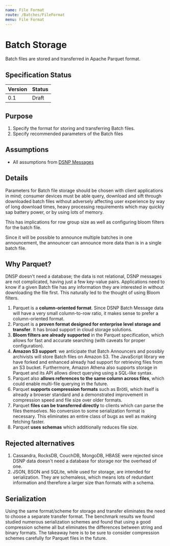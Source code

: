 ```yaml
---
name: File Format 
route: /Batches/FileFormat
menu: File Format
---
```


# Batch Storage
Batch files are stored and transferred in Apache Parquet format.

## Specification Status

| Version | Status |
---------- | ---------
| 0.1     | Draft |

## Purpose
1. Specify the format for storing and transferring Batch files.
1. Specify recommended parameters of the Batch files

## Assumptions
* All assumptions from [DSNP Messages](/Messages/Overview)

## Details
Parameters for Batch file storage should be chosen with client applications in mind; consumer devices must be able
query, download and sift through downloaded batch files without adversely affecting user experience by way of
long download times, heavy processing requirements which may quickly sap battery power, or by using lots of memory.

This has implications for row group size as well as configuring bloom filters for the batch file.

Since it will be possible to announce multiple batches in one announcement, the announcer can announce more data than
is in a single batch file.

## Why Parquet?
DNSP doesn't need a database; the data is not relational, DSNP messages are not complicated, having just a few key-value pairs. Applications need to know if a given Batch file has any information they are interested in without downloading the file first. This naturally led to the thought of using Bloom filters.

1. Parquet is a **column-oriented format**. Since DSNP Batch Message data will have a very small column-to-row ratio, it makes sense to prefer a column-oriented format.
1. Parquet is a **proven format designed for enterprise level storage and transfer**. It has broad support in cloud storage solutions. 
1. **Bloom filters are already supported** in the Parquet specification, which allows for fast and accurate searching (with caveats for proper configuration).
1. **Amazon S3 support**: we anticipate that Batch Announcers and possibly archivists will store Batch files on Amazon S3. The JavaScript library we have forked and enhanced already had support for retrieving files from an S3 bucket.  Furthermore, Amazon Athena also supports storage in Parquet and its API allows direct querying using a SQL-like syntax.
1. Parquet also **allows references to the same column across files**, which could enable multi-file querying in the future.
1. Parquet **supports compression formats** such as Brötli, which itself is already a browser standard and a demonstrated improvement in compression speed and file size over older formats.
1. Parquet **files can be transferred directly** to clients which can parse the files themselves. No conversion to some serialization format is necessary. This eliminates an entire class of bugs as well as making fetching faster.
1. Parquet **uses schemas** which additionally reduces file size.

## Rejected alternatives
1. Cassandra, RocksDB, CouchDB, MongoDB, HBASE were rejected since DSNP data doesn't need a database for storage nor the overhead of one.
1. JSON, BSON and SQLite, while used for storage, are intended for serialization. They are schemaless, which means lots of redundant information and therefore a larger size than formats with a schema.

## Serialization
Using the same format/scheme for storage and transfer eliminates the need to choose a separate transfer format. The benchmark results we found studied numerous serialization schemes and found that using a good compression scheme all but eliminates the differences between string and binary formats. The takeaway here is to be sure to consider compression schemes carefully for Parquet files in the future.
